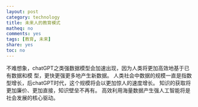 ```yaml
---
layout: post
category: technology
title: 未来人的教育模式
matheq: no
comments: yes
tags: [教育, 未来]
share: yes
toc: no
---
```


不难想象，chatGPT之类强数据模型会加速出现，因为人类将更加高效地基于已有数据和模
型，更快更强更多地产生新数据。
人类社会中数据的规模一直是指数型增长，后chatGPT时代，这个规模将会以更加惊人的速度增长。
知识的获取将更加廉价、更加直接，知识壁垒不再有。
高效利用海量数据产生强人工智能将是社会发展的核心驱动。

